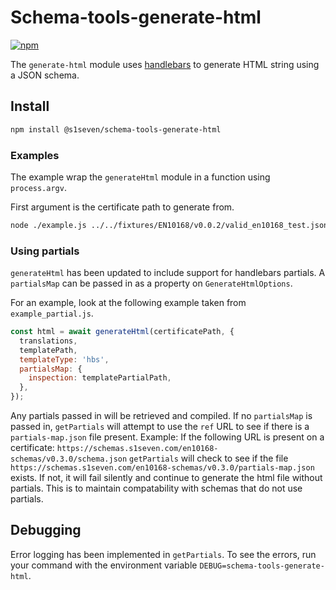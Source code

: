 # Schema-tools-generate-html

[![npm][npm-image]][npm-url]

[npm-image]: https://img.shields.io/npm/v/@s1seven/schema-tools-generate-html.svg?style=flat
[npm-url]: https://npmjs.org/package/@s1seven/schema-tools-generate-html

The `generate-html` module uses [handlebars] to generate HTML string using a JSON schema.

## Install

```bash
npm install @s1seven/schema-tools-generate-html
```

### Examples

The example wrap the `generateHtml` module in a function using `process.argv`.

First argument is the certificate path to generate from.

```bash
node ./example.js ../../fixtures/EN10168/v0.0.2/valid_en10168_test.json
```

[handlebars]: https://www.npmjs.com/package/handlebars

### Using partials

`generateHtml` has been updated to include support for handlebars partials.
A `partialsMap` can be passed in as a property on `GenerateHtmlOptions`.

For an example, look at the following example taken from `example_partial.js`.

```javascript
const html = await generateHtml(certificatePath, {
  translations,
  templatePath,
  templateType: 'hbs',
  partialsMap: {
    inspection: templatePartialPath,
  },
});
```

Any partials passed in will be retrieved and compiled. If no `partialsMap` is passed in, `getPartials` will attempt to use the `ref` URL to see if there is a `partials-map.json` file present.
Example:
If the following URL is present on a certificate:
`https://schemas.s1seven.com/en10168-schemas/v0.3.0/schema.json`
`getPartials` will check to see if the file `https://schemas.s1seven.com/en10168-schemas/v0.3.0/partials-map.json` exists. If not, it will fail silently and continue to generate the html file without partials. This is to maintain compatability with schemas that do not use partials.

## Debugging

Error logging has been implemented in `getPartials`. To see the errors, run your command with the environment variable `DEBUG=schema-tools-generate-html`.
